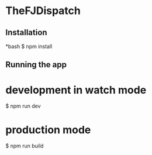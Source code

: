 # TheFJDispatch

## Installation
*bash
$ npm install

## Running the app

# development in watch mode
$ npm run dev

# production mode
$ npm run build

